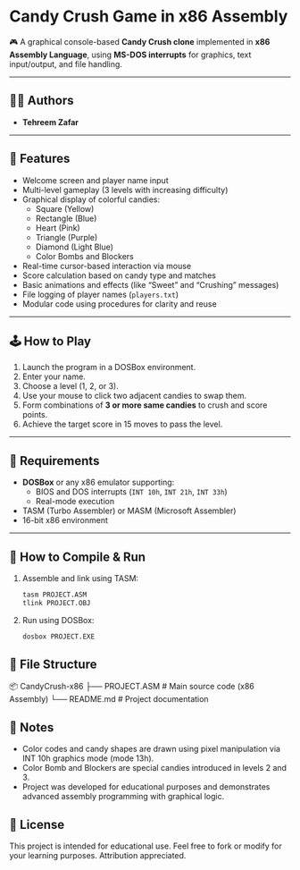 # Candy Crush Game in x86 Assembly

🎮 A graphical console-based **Candy Crush clone** implemented in **x86 Assembly Language**, using **MS-DOS interrupts** for graphics, text input/output, and file handling.

---

## 👨‍💻 Authors

- **Tehreem Zafar**

---

## 🚀 Features

- Welcome screen and player name input
- Multi-level gameplay (3 levels with increasing difficulty)
- Graphical display of colorful candies:
  - Square (Yellow)
  - Rectangle (Blue)
  - Heart (Pink)
  - Triangle (Purple)
  - Diamond (Light Blue)
  - Color Bombs and Blockers
- Real-time cursor-based interaction via mouse
- Score calculation based on candy type and matches
- Basic animations and effects (like “Sweet” and “Crushing” messages)
- File logging of player names (`players.txt`)
- Modular code using procedures for clarity and reuse

---

## 🕹️ How to Play

1. Launch the program in a DOSBox environment.
2. Enter your name.
3. Choose a level (1, 2, or 3).
4. Use your mouse to click two adjacent candies to swap them.
5. Form combinations of **3 or more same candies** to crush and score points.
6. Achieve the target score in 15 moves to pass the level.

---

## 💾 Requirements

- **DOSBox** or any x86 emulator supporting:
  - BIOS and DOS interrupts (`INT 10h`, `INT 21h`, `INT 33h`)
  - Real-mode execution
- TASM (Turbo Assembler) or MASM (Microsoft Assembler)
- 16-bit x86 environment

---

## 🔧 How to Compile & Run

1. Assemble and link using TASM:

   ```bash
   tasm PROJECT.ASM
   tlink PROJECT.OBJ
2. Run using DOSBox:
      ```bash
   dosbox PROJECT.EXE

## 📂 File Structure
📦 CandyCrush-x86
├── PROJECT.ASM        # Main source code (x86 Assembly)
└── README.md          # Project documentation

## 📌 Notes
- Color codes and candy shapes are drawn using pixel manipulation via INT 10h graphics mode (mode 13h).
- Color Bomb and Blockers are special candies introduced in levels 2 and 3.
- Project was developed for educational purposes and demonstrates advanced assembly programming with graphical logic.

## 📜 License
This project is intended for educational use. Feel free to fork or modify for your learning purposes. Attribution appreciated.
